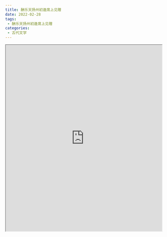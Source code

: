 ```yaml
---
title: 酬乐天扬州初逢席上见赠
date: 2022-02-28
tags:
 - 酬乐天扬州初逢席上见赠
categories:
 - 古代文学
---
```




<iframe src="https://study-doc.yourtools.icu/pdf/web/viewer.html?file=https://vkceyugu.cdn.bspapp.com/VKCEYUGU-e9075d72-0451-48df-afe1-d46932ae4554/b06e2b28-fbf9-4d6c-b042-f0bd461ae187.pdf" width="100%" height="600px"></iframe>
